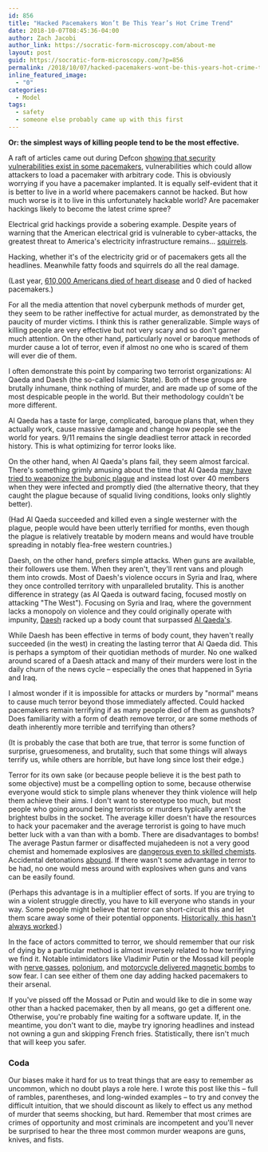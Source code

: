 ```yaml
---
id: 856
title: "Hacked Pacemakers Won’t Be This Year’s Hot Crime Trend"
date: 2018-10-07T08:45:36-04:00
author: Zach Jacobi
author_link: https://socratic-form-microscopy.com/about-me
layout: post
guid: https://socratic-form-microscopy.com/?p=856
permalink: /2018/10/07/hacked-pacemakers-wont-be-this-years-hot-crime-trend/
inline_featured_image:
  - "0"
categories:
  - Model
tags:
  - safety
  - someone else probably came up with this first
---
```


<strong>Or: the simplest ways of killing people tend to be the most effective.</strong>

A raft of articles came out during Defcon <a href="https://venturebeat.com/2008/08/08/defcon-excuse-me-while-i-turn-off-your-pacemaker/">showing that security vulnerabilities exist in some pacemakers</a>, vulnerabilities which could allow attackers to load a pacemaker with arbitrary code. This is obviously worrying if you have a pacemaker implanted. It is equally self-evident that it is better to live in a world where pacemakers cannot be hacked. But how much worse is it to live in this unfortunately hackable world? Are pacemaker hackings likely to become the latest crime spree?

Electrical grid hackings provide a sobering example. Despite years of warning that the American electrical grid is vulnerable to cyber-attacks, the greatest threat to America's electricity infrastructure remains… <a href="https://cybersquirrel1.com/">squirrels</a>.

Hacking, whether it's of the electricity grid or of pacemakers gets all the headlines. Meanwhile fatty foods and squirrels do all the real damage.

<!--more-->

(Last year, <a href="https://www.cdc.gov/heartdisease/facts.htm">610,000 Americans died of heart disease</a> and 0 died of hacked pacemakers.)

For all the media attention that novel cyberpunk methods of murder get, they seem to be rather ineffective for actual murder, as demonstrated by the paucity of murder victims. I think this is rather generalizable. Simple ways of killing people are very effective but not very scary and so don't garner much attention. On the other hand, particularly novel or baroque methods of murder cause a lot of terror, even if almost no one who is scared of them will ever die of them.

I often demonstrate this point by comparing two terrorist organizations: Al Qaeda and Daesh (the so-called Islamic State). Both of these groups are brutally inhumane, think nothing of murder, and are made up of some of the most despicable people in the world. But their methodology couldn't be more different.

Al Qaeda has a taste for large, complicated, baroque plans that, when they actually work, cause massive damage and change how people see the world for years. 9/11 remains the single deadliest terror attack in recorded history. This is what optimizing for terror looks like.

On the other hand, when Al Qaeda's plans fail, they seem almost farcical. There's something grimly amusing about the time that Al Qaeda <a href="https://www.telegraph.co.uk/news/worldnews/africaandindianocean/algeria/4294664/Al-Qaeda-cell-killed-by-Black-Death-was-developing-biological-weapons.html">may have tried to weaponize the bubonic plague</a> and instead lost over 40 members when they were infected and promptly died (the alternative theory, that they caught the plague because of squalid living conditions, looks only slightly better).

(Had Al Qaeda succeeded and killed even a single westerner with the plague, people would have been utterly terrified for months, even though the plague is relatively treatable by modern means and would have trouble spreading in notably flea-free western countries.)

Daesh, on the other hand, prefers simple attacks. When guns are available, their followers use them. When they aren't, they'll rent vans and plough them into crowds. Most of Daesh's violence occurs in Syria and Iraq, where they once controlled territory with unparalleled brutality. This is another difference in strategy (as Al Qaeda is outward facing, focused mostly on attacking "The West"). Focusing on Syria and Iraq, where the government lacks a monopoly on violence and they could originally operate with impunity, <a href="http://www.foxnews.com/world/2017/06/18/more-than-180000-iraqi-civilians-killed-since-2003-report.html">Daesh</a> racked up a body count that surpassed <a href="https://www.statista.com/statistics/272757/al-qaeda-terrorist-attacks-by-death-toll/">Al Qaeda's</a>.

While Daesh has been effective in terms of body count, they haven't really succeeded (in the west) in creating the lasting terror that Al Qaeda did. This is perhaps a symptom of their quotidian methods of murder. No one walked around scared of a Daesh attack and many of their murders were lost in the daily churn of the news cycle – especially the ones that happened in Syria and Iraq.

I almost wonder if it is impossible for attacks or murders by "normal" means to cause much terror beyond those immediately affected. Could hacked pacemakers remain terrifying if as many people died of them as gunshots? Does familiarity with a form of death remove terror, or are some methods of death inherently more terrible and terrifying than others?

(It is probably the case that both are true, that terror is some function of surprise, gruesomeness, and brutality, such that some things will always terrify us, while others are horrible, but have long since lost their edge.)

Terror for its own sake (or because people believe it is the best path to some objective) must be a compelling option to some, because otherwise everyone would stick to simple plans whenever they think violence will help them achieve their aims. I don't want to stereotype too much, but most people who going around being terrorists or murders typically aren't the brightest bulbs in the socket. The average killer doesn't have the resources to hack your pacemaker and the average terrorist is going to have much better luck with a van than with a bomb. There are disadvantages to bombs! The average Pastun farmer or disaffected mujahedeen is not a very good chemist and homemade explosives are <a href="https://en.wikipedia.org/wiki/Acetone_peroxide#Accidents">dangerous even to skilled chemists</a>. Accidental detonations <a href="https://www.google.ca/search?rlz=1C5CHFA_enCA691CA692&amp;biw=1440&amp;bih=780&amp;ei=7m2xW--hFKyLjwS1mabQAw&amp;q=insurgents+killed+by+own+bomb&amp;oq=insurgents+killed+by+own+bomb&amp;gs_l=psy-ab.3..33i21k1j33i160k1l2.6313.11085.0.11329.29.27.0.2.2.0.142.2428.18j7.25.0">abound</a>. If there wasn't some advantage in terror to be had, no one would mess around with explosives when guns and vans can be easily found.

(Perhaps this advantage is in a multiplier effect of sorts. If you are trying to win a violent struggle directly, you have to kill everyone who stands in your way. Some people might believe that terror can short-circuit this and let them scare away some of their potential opponents. <a href="https://en.wikipedia.org/wiki/The_Blitz">Historically, this hasn't always worked</a>.)

In the face of actors committed to terror, we should remember that our risk of dying by a particular method is almost inversely related to how terrifying we find it. Notable intimidators like Vladimir Putin or the Mossad kill people with <a href="https://www.politico.eu/article/theresa-may-blames-russia-for-nerve-gas-attack/">nerve gasses</a>, <a href="https://en.wikipedia.org/wiki/Poisoning_of_Alexander_Litvinenko">polonium</a>, and <a href="https://en.wikipedia.org/wiki/Assassination_of_Iranian_nuclear_scientists#11_January_2012">motorcycle delivered magnetic bombs</a> to sow fear. I can see either of them one day adding hacked pacemakers to their arsenal.

If you've pissed off the Mossad or Putin and would like to die in some way other than a hacked pacemaker, then by all means, go get a different one. Otherwise, you're probably fine waiting for a software update. If, in the meantime, you don't want to die, maybe try ignoring headlines and instead not owning a gun and skipping French fries. Statistically, there isn't much that will keep you safer.

<h3><strong>Coda</strong></h3>
Our biases make it hard for us to treat things that are easy to remember as uncommon, which no doubt plays a role here. I wrote this post like this – full of rambles, parentheses, and long-winded examples – to try and convey the difficult intuition, that we should discount as likely to effect us any method of murder that seems shocking, but hard. Remember that most crimes are crimes of opportunity and most criminals are incompetent and you'll never be surprised to hear the three most common murder weapons are guns, knives, and fists.
